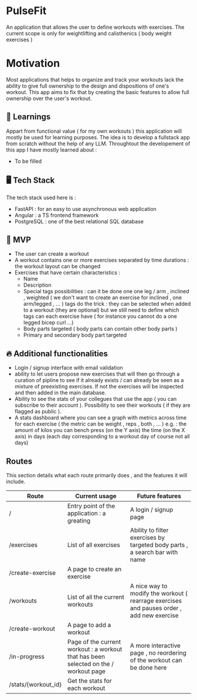 # PulseFit
An application that allows the user to define workouts with exercises.
The current scope is only for weightlifting and calisthenics ( body weight exercises )

# Motivation

Most applications that helps to organize and track your workouts lack the ability to give full ownership to the 
design and dispositions of one's workout.
This app aims to fix that by creating the basic features to allow full ownership over the user's workout. 

## 📖 Learnings

Appart from functional value ( for my own workouts )  this application will mostly be used for learning purposes. 
The idea is to develop a fullstack app from scratch without the help of any LLM. Throughtout the developement of 
this app I have mostly learned about :
- To be filled

## 🖥️ Tech Stack

The tech stack used here is : 

- FastAPI : for an easy to use asynchronous web application
- Angular : a TS frontend framework
- PostgreSQL : one of the best relational SQL database

## 🚀 MVP 

- The user can create a workout 
- A workout contains one or more exercises separated by time durations : the workout layout can be changed
- Exercises that have certain characteristics : 
  - Name
  - Description
  - Special tags possibilities : can it be done one one leg / arm , inclined , weighted ( we don't want to create an 
    exercise for inclined , one arm/legged , ... ) tags do the trick : they can be selected when added to a workout 
    (they are optional) but we still need to define which tags can each exercise have ( for instance you cannot do a 
    one legged bicep curl ...) 
  - Body parts targeted ( body parts can contain other body parts )
  - Primary and secondary body part targeted

## 🔥 Additional functionalities 

- Login / signup interface with email validation 
- ability to let users propose new exercises that will then go through a curation of pipline to see if it already 
  exists / can already be seen as a mixture of preexisting exercises. If not the exercises will be inspected and 
  then added in the main database.
- Ability to see the stats of your collegues that use the app ( you can subscribe to their account ). Possibility to 
  see their workouts ( if they are flagged as public ).
- A stats dashboard where you can see a graph with metrics across time for each exercise ( the metric can be weight ,
  reps , both , ... ) e.g. : the amount of kilos you can bench press (on the Y axis) the time (on the X axis) in 
  days (each day corresponding to a workout day of course not all days)


## Routes

This section details what each route primarily does , and the features it will include.

| Route               | Current usage                                                                        | Future features                              |
|---------------------|--------------------------------------------------------------------------------------|----------------------------------------------|
| /                   | Entry point of the application : a greating                                          | A login / signup page                        |
| /exercises          | List of all exercises                                                                | Ability to filter exercises by targeted body parts , a search bar with name |
| /create-exercise    | A page to create an exercise                                                         |                                              |
| /workouts           | List of all the current workouts                                                     | A nice way to modify the workout ( rearrage exercises and pauses order , add new exercise |
| /create-workout     | A page to add a workout                                                              |                                              |
| /in-progress        | Page of the current workout : a workout that has been selected on the / workout page | A more interactive page , no reordering of the workout can be done here |
| /stats/{workout_id} | Get the stats for each workout                                                       |                                                                         |

